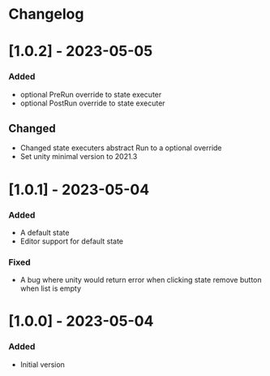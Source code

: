 #   Changelog

# [1.0.2] - 2023-05-05

### Added

- optional PreRun override to state executer
- optional PostRun override to state executer

## Changed

- Changed state executers abstract Run to a optional override
- Set unity minimal version to 2021.3

# [1.0.1] - 2023-05-04

### Added

- A default state
- Editor support for default state

### Fixed

- A bug where unity would return error when clicking state remove button when list is empty

# [1.0.0] - 2023-05-04

### Added

- Initial version 